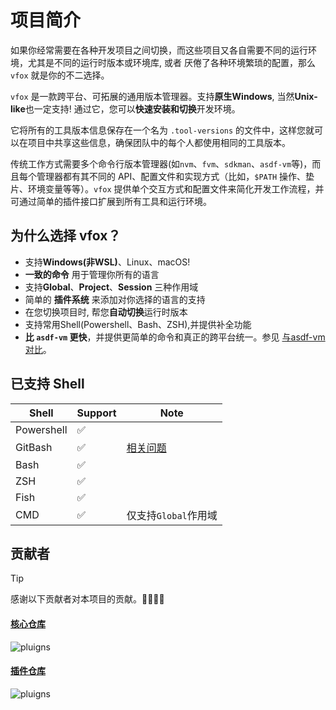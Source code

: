 # 项目简介

如果你经常需要在各种开发项目之间切换，而这些项目又各自需要不同的运行环境，尤其是不同的运行时版本或环境库, 或者
厌倦了各种环境繁琐的配置，那么 `vfox` 就是你的不二选择。

`vfox` 是一款跨平台、可拓展的通用版本管理器。支持**原生Windows**, 当然**Unix-like**也一定支持! 通过它，您可以**快速安装和切换**开发环境。

它将所有的工具版本信息保存在一个名为 `.tool-versions` 的文件中，这样您就可以在项目中共享这些信息，确保团队中的每个人都使用相同的工具版本。

传统工作方式需要多个命令行版本管理器(如`nvm`、`fvm`、`sdkman`、`asdf-vm`等)，而且每个管理器都有其不同的
API、配置文件和实现方式（比如，`$PATH`
操作、垫片、环境变量等等）。`vfox` 提供单个交互方式和配置文件来简化开发工作流程，并可通过简单的插件接口扩展到所有工具和运行环境。

## 为什么选择 vfox？

- 支持**Windows(非WSL)**、Linux、macOS!
- **一致的命令** 用于管理你所有的语言
- 支持**Global**、**Project**、**Session** 三种作用域
- 简单的 **插件系统** 来添加对你选择的语言的支持
- 在您切换项目时, 帮您**自动切换**运行时版本
- 支持常用Shell(Powershell、Bash、ZSH),并提供补全功能
- **比 `asdf-vm` 更快**，并提供更简单的命令和真正的跨平台统一。参见 [与asdf-vm对比](../misc/vs-asdf.md)。

## 已支持 Shell

| Shell      | Support | Note                                                                            |
|------------|---------|---------------------------------------------------------------------------------|
| Powershell | ✅       |                                                                                 |
| GitBash    | ✅       | [相关问题](./faq.md#why-can-t-i-select-when-use-use-and-search-commands-in-gitbash) |
| Bash       | ✅       |                                                                                 |
| ZSH        | ✅       |                                                                                 |
| Fish       | ✅       |                                                                                 |
| CMD        | ✅       | 仅支持`Global`作用域                                                                  |



## 贡献者

> [!TIP]
> 感谢以下贡献者对本项目的贡献。🎉🎉🙏🙏

#### [核心仓库](https://github.com/version-fox/vfox)

![pluigns](https://contrib.rocks/image?repo=version-fox/vfox)

#### [插件仓库](https://github.com/version-fox/version-fox-plugins)

![pluigns](https://contrib.rocks/image?repo=version-fox/version-fox-plugins)
